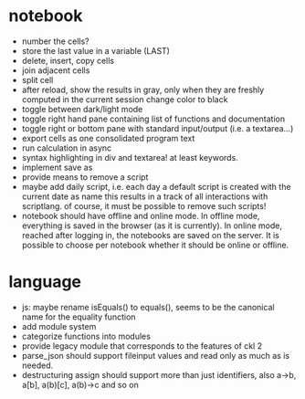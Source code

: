 # notebook

* number the cells?
*  store the last value in a variable (LAST)
* delete, insert, copy cells
* join adjacent cells
* split cell
* after reload, show the results in gray, only when they are freshly computed in the current session change color to black
* toggle between dark/light mode
* toggle right hand pane containing list of functions and documentation
* toggle right or bottom pane with standard input/output (i.e. a textarea...)
* export cells as one consolidated program text
* run calculation in async
* syntax highlighting in div and textarea! at least keywords.
* implement save as
* provide means to remove a script
* maybe add daily script, i.e. each day a default script is created with the current date as name this results in a track of all interactions with scriptlang. of course, it must be possible to remove such scripts!
* notebook should have offline and online mode. In offline mode, everything is saved in the browser (as it is currently). In online mode, reached after logging in, the notebooks are saved on the server. It is possible to choose per notebook whether it should be online or offline.

# language

* js: maybe rename isEquals() to equals(), seems to be the canonical name for the equality function
* add module system
* categorize functions into modules
* provide legacy module that corresponds to the features of ckl 2
* parse_json should support fileinput values and read only as much as is needed.
* destructuring assign should support more than just identifiers, also a->b, a[b], a(b)[c], a(b)->c and so on
